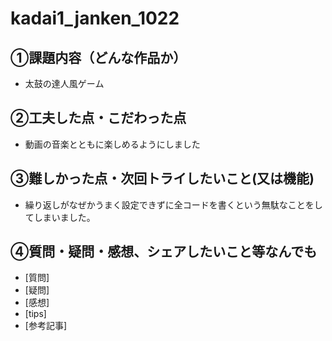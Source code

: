 # kadai1_janken_1022

## ①課題内容（どんな作品か）
- 太鼓の達人風ゲーム

## ②工夫した点・こだわった点
- 動画の音楽とともに楽しめるようにしました

## ③難しかった点・次回トライしたいこと(又は機能)
- 繰り返しがなぜかうまく設定できずに全コードを書くという無駄なことをしてしまいました。

## ④質問・疑問・感想、シェアしたいこと等なんでも
- [質問]
- [疑問]
- [感想]
- [tips]
- [参考記事]
